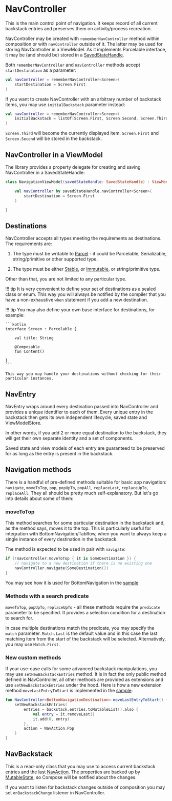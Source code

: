 # NavController

This is the main control point of navigation. It keeps record of all current backstack entries and preserves them on activity/process recreation.

NavController may be created with `rememberNavController` method within composition or with `navController` outside of it. The latter may be used for storing NavController in a ViewModel. As it implements Parcelable interface, it may be (and should be) stored in a [SavedStateHandle](https://developer.android.com/reference/androidx/lifecycle/SavedStateHandle).

Both `rememberNavController` and `navController` methods accept `startDestination` as a parameter:

```kotlin
val navController = rememberNavController<Screen>(
    startDestination = Screen.First
)
```

If you want to create NavController with an arbitrary number of backstack items, you may use `initialBackstack` parameter instead:

```kotlin
val navController = rememberNavController<Screen>(
    initialBackstack = listOf(Screen.First, Screen.Second, Screen.Third)
)
```

`Screen.Third` will become the currently displayed item. `Screen.First` and `Screen.Second` will be stored in the backstack.

## NavController in a ViewModel

The library provides a property delegate for creating and saving NavController in a SavedStateHandle:

```kotlin
class NavigationViewModel(savedStateHandle: SavedStateHandle) : ViewModel() {

    val navController by savedStateHandle.navController<Screen>(
        startDestination = Screen.First
    )

}
```

## Destinations

NavController accepts all types meeting the requirements as destinations. The requirements are:

1. The type must be writable to [Parcel](https://developer.android.com/reference/android/os/Parcel) - it could be Parcelable, Serializable, string/primitive or other supported type.

2. The type must be either [Stable](https://developer.android.com/reference/kotlin/androidx/compose/runtime/Stable), or [Immutable](https://developer.android.com/reference/kotlin/androidx/compose/runtime/Immutable), or string/primitive type.

Other than that, you are not limited to any particular type.

!!! tip
    It is very convenient to define your set of destinations as a sealed class or enum. This way you will always be notified by the compiler that you have a non-exhaustive `when` statement if you add a new destination.

!!! tip
    You may also define your own base interface for destinations, for example:
 
    ```kotlin
    interface Screen : Parcelable {
        
        val title: String
    
        @Composable
        fun Content()
    
    }
    ```

    This way you may handle your destinations without checking for their particular instances.

## NavEntry

NavEntry wraps around every destination passed into NavController and provides a unique identifier to each of them. Every unique entry in the backstack then gets its own independent lifecycle, saved state and ViewModelStore.

In other words, if you add 2 or more equal destination to the backstack, they will get their own separate identity and a set of components.

Saved state and view models of each entry are guaranteed to be preserved for as long as the entry is present in the backstack.

## Navigation methods

There is a handful of pre-defined methods suitable for basic app navigation: `navigate`, `moveToTop`, `pop`, `popUpTo`, `popAll`, `replaceLast`, `replaceUpTo`, `replaceAll`. They all should be pretty much self-explanatory. But let's go into details about some of them:

### moveToTop

This method searches for some particular destination in the backstack and, as the method says, moves it to the top. This is particularly useful for integration with BottomNavigation/TabRow, when you want to always keep a single instance of every destination in the backstack.

The method is expected to be used in pair with `navigate`:

```kotlin
if (!navController.moveToTop { it is SomeDestination }) {
    // navigate to a new destination if there is no existing one
    navController.navigate(SomeDestination())
}
```

You may see how it is used for BottomNavigation in the [sample](https://github.com/olshevski/compose-navigation-reimagined/blob/main/sample/src/main/kotlin/dev/olshevski/navigation/reimagined/sample/ui/BottomNavigationScreen.kt)

### Methods with a search predicate

`moveToTop`, `popUpTo`, `replaceUpTo` - all these methods require the `predicate` parameter to be specified. It provides a selection condition for a destination to search for.

In case multiple destinations match the predicate, you may specify the `match` parameter. `Match.Last` is the default value and in this case the last matching item from the start of the backstack will be selected. Alternatively, you may use `Match.First`.

### New custom methods

If your use-case calls for some advanced backstack manipulations, you may use `setNewBackstackEntries` method. It is in fact the only public method defined in NavController, all other methods are provided as extensions and use `setNewBackstackEntries` under the hood. Here is how a new extension method `moveLastEntryToStart` is implemented in the [sample](https://github.com/olshevski/compose-navigation-reimagined/blob/master/sample/src/main/kotlin/dev/olshevski/navigation/reimagined/sample/ui/BottomNavigationScreen.kt):

```kotlin
fun NavController<BottomNavigationDestination>.moveLastEntryToStart() {
    setNewBackstackEntries(
        entries = backstack.entries.toMutableList().also {
            val entry = it.removeLast()
            it.add(0, entry)
        },
        action = NavAction.Pop
    )
}
```

## NavBackstack

This is a read-only class that you may use to access current backstack entries and the last [NavAction](/compose-navigation-reimagined/animations/#navaction). The properties are backed up by [MutableState](https://developer.android.com/reference/kotlin/androidx/compose/runtime/MutableState), so Compose will be notified about the changes.

If you want to listen for backstack changes outside of composition you may set `onBackstackChange` listener in NavController.
